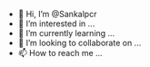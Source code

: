 - 👋 Hi, I’m @Sankalpcr
- 👀 I’m interested in ...
- 🌱 I’m currently learning ...
- 💞️ I’m looking to collaborate on ...
- 📫 How to reach me ...

<!---
Sankalpcr/Sankalpcr is a ✨ special ✨ repository because its `README.md` (this file) appears on your GitHub profile.
You can click the Preview link to take a look at your changes.
--->
